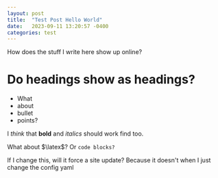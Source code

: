 ```yaml
---
layout: post
title:  "Test Post Hello World"
date:   2023-09-11 13:20:57 -0400
categories: test
---
```


How does the stuff I write here show up online?

# Do headings show as headings?

* What
* about
* bullet
* points?

I *think* that **bold** and *italics* should work find too.

What about $\latex$? Or `code blocks?`

If I change this, will it force a site update? Because it doesn't when I just change the config yaml
